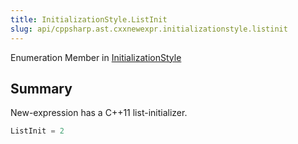 ```yaml
---
title: InitializationStyle.ListInit
slug: api/cppsharp.ast.cxxnewexpr.initializationstyle.listinit
---
```

Enumeration Member in [InitializationStyle](/api/cppsharp/ast/cxxnewexpr/initializationstyle-1)

## Summary

New-expression has a C++11 list-initializer.

```csharp
ListInit = 2
```

